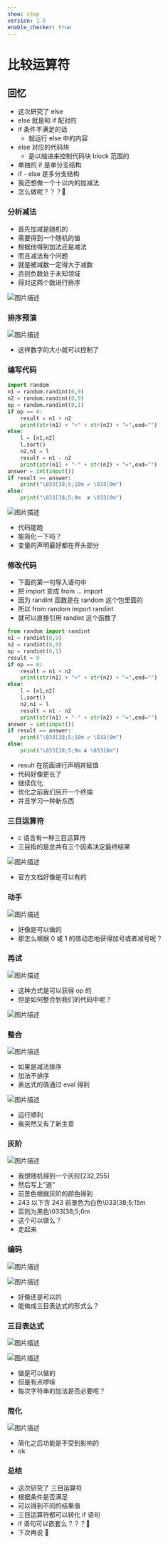 ```yaml
---
show: step
version: 1.0
enable_checker: true
---
```


# 比较运算符

## 回忆

- 这次研究了 else
- else 就是和 if 配对的
- if 条件不满足的话
  - 就运行 else 中的内容
- else 对应的代码块
  - 是以缩进来控制代码块 block 范围的
- 单独的 if 是单分支结构
- if - else 是多分支结构
- 我还想做一个十以内的加减法
- 怎么做呢？？？🤔

### 分析减法

- 首先加减是随机的
- 需要得到一个随机的值
- 根据他得到加法还是减法
- 而且减法有个问题
- 就是被减数一定得大于减数
- 否则负数处于未知领域
- 得对这两个数进行排序

![图片描述](https://doc.shiyanlou.com/courses/uid1190679-20210919-1632045132409)

### 排序预演

![图片描述](https://doc.shiyanlou.com/courses/uid1190679-20210919-1632045203051)

- 这样数字的大小就可以控制了

### 编写代码

```python
import random
n1 = random.randint(0,9)
n2 = random.randint(0,9)
op = random.randint(0,1)
if op == 0:
    result = n1 + n2
    print(str(n1) + "+" + str(n2) + "=",end="")
else:
    l = [n1,n2]
    l.sort()
    n2,n1 = l
    result = n1 - n2
    print(str(n1) + "-" + str(n2) + "=",end="")
answer = int(input())
if result == answer:
    print("\033[38;5;10m ✔ \033[0m")
else:
    print("\033[38;5;9m  ✘ \033[0m")
```

![图片描述](https://doc.shiyanlou.com/courses/uid1190679-20210919-1632045501638)

- 代码能跑
- 能简化一下吗？
- 变量的声明最好都在开头部分

### 修改代码

- 下面的第一句导入语句中
- 把 import 变成 from ... import
- 因为 randint 函数是在 random 这个包里面的
- 所以 from random import randint
- 就可以直接引用 randint 这个函数了

```python
from random import randint
n1 = randint(0,9)
n2 = randint(0,9)
op = randint(0,1)
result = 0
if op == 0:
    result = n1 + n2
    print(str(n1) + "+" + str(n2) + "=",end="")
else:
    l = [n1,n2]
    l.sort()
    n2,n1 = l
    result = n1 - n2
    print(str(n1) + "-" + str(n2) + "=",end="")
answer = int(input())
if result == answer:
    print("\033[38;5;10m ✔ \033[0m")
else:
    print("\033[38;5;9m ✘ \033[0m")
```

- result 在前面进行声明并赋值
- 代码好像更长了
- 继续优化
- 优化之前我们另开一个终端
- 并且学习一种新东西

### 三目运算符

- c 语言有一种三目运算符
- 三目指的是总共有三个因素决定最终结果

![图片描述](https://doc.shiyanlou.com/courses/uid1190679-20210919-1632046335271)

- 官方文档好像是可以有的

### 动手

![图片描述](https://doc.shiyanlou.com/courses/uid1190679-20210919-1632046498010)

- 好像是可以做的
- 那怎么根据 0 或 1 的值动态地获得加号或者减号呢？

### 再试

![图片描述](https://doc.shiyanlou.com/courses/uid1190679-20210919-1632046623515)

- 这种方式是可以获得 op 的
- 但是如何整合到我们的代码中呢？

![图片描述](https://doc.shiyanlou.com/courses/uid1190679-20211231-1640932855343)

### 整合

![图片描述](https://doc.shiyanlou.com/courses/uid1190679-20210919-1632047082980)

- 如果是减法排序
- 加法不排序
- 表达式的值通过 eval 得到

![图片描述](https://doc.shiyanlou.com/courses/uid1190679-20210919-1632047156619)

- 运行顺利
- 我突然又有了新主意

### 灰阶

![图片描述](https://doc.shiyanlou.com/courses/uid1190679-20210919-1632047387457)

- 我想随机得到一个灰阶[232,255]
- 然后写上"道"
- 前景色根据灰阶的颜色得到
- 243 以下含 243 前景色为白色\033[38;5;15m
- 否则为黑色\033[38;5;0m
- 这个可以做么？
- 走起来

### 编码

![图片描述](https://doc.shiyanlou.com/courses/uid1190679-20210919-1632048815137)

![图片描述](https://doc.shiyanlou.com/courses/uid1190679-20210919-1632048808352)

- 好像还是可以的
- 能做成三目表达式的形式么？

### 三目表达式

![图片描述](https://doc.shiyanlou.com/courses/uid1190679-20210919-1632049246967)

![图片描述](https://doc.shiyanlou.com/courses/uid1190679-20210919-1632049254200)

- 做是可以做的
- 但是有点啰嗦
- 每次字符串的加法是否必要呢？

### 简化

![图片描述](https://doc.shiyanlou.com/courses/uid1190679-20210919-1632049371011)

- 简化之后功能是不受到影响的
- ok

### 总结

- 这次研究了 三目运算符
- 根据条件是否满足
- 可以得到不同的结果值
- 三目运算符都可以转化 if 语句
- if 语句可以嵌套么？？？🤔
- 下次再说 👋
